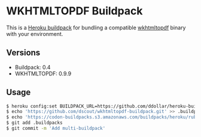 # WKHTMLTOPDF Buildpack

This is a [Heroku buildpack][0] for bundling a compatible [wkhtmltopdf][1]
binary with your environment.

## Versions

* Buildpack:   0.4
* WKHTMLTOPDF: 0.9.9

## Usage

```bash
$ heroku config:set BUILDPACK_URL=https://github.com/ddollar/heroku-buildpack-multi.git
$ echo 'https://github.com/dscout/wkhtmltopdf-buildpack.git' >> .buildpacks
$ echo 'https://codon-buildpacks.s3.amazonaws.com/buildpacks/heroku/ruby.tgz' >> .buildpacks
$ git add .buildpacks
$ git commit -m 'Add multi-buildpack'
```

[0]: http://devcenter.heroku.com/articles/buildpacks
[1]: http://code.google.com/p/wkhtmltopdf/
